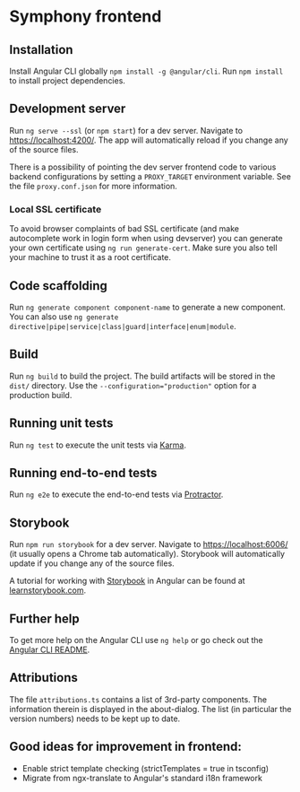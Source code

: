 # Symphony frontend

## Installation

Install Angular CLI globally `npm install -g @angular/cli`. Run `npm install` to install project dependencies.

## Development server

Run `ng serve --ssl` (or `npm start`) for a dev server. Navigate to [https://localhost:4200/](https://localhost:4200/). The app will automatically reload if you change any of the source files.
 
There is a possibility of pointing the dev server frontend code to various backend configurations by setting a `PROXY_TARGET` environment variable. See the file `proxy.conf.json` for more information.

### Local SSL certificate

To avoid browser complaints of bad SSL certificate (and make autocomplete work in login form when using devserver) you can generate your own certificate using `ng run generate-cert`. Make sure you also tell your machine to trust it as a root certificate.

## Code scaffolding

Run `ng generate component component-name` to generate a new component. You can also use `ng generate directive|pipe|service|class|guard|interface|enum|module`.

## Build

Run `ng build` to build the project. The build artifacts will be stored in the `dist/` directory. Use the `--configuration="production"` option for a production build.

## Running unit tests

Run `ng test` to execute the unit tests via [Karma](https://karma-runner.github.io).

## Running end-to-end tests

Run `ng e2e` to execute the end-to-end tests via [Protractor](http://www.protractortest.org/).

## Storybook

Run `npm run storybook` for a dev server. Navigate to [https://localhost:6006/](https://localhost:6006/) (it usually opens a Chrome tab automatically). Storybook will automatically update if you change any of the source files.

A tutorial for working with [Storybook](https://storybook.js.org/) in Angular can be found at [learnstorybook.com](https://www.learnstorybook.com/angular/en/get-started/).

## Further help

To get more help on the Angular CLI use `ng help` or go check out the [Angular CLI README](https://github.com/angular/angular-cli/blob/master/README.md).

## Attributions

The file `attributions.ts` contains a list of 3rd-party components. The information therein is displayed in the
about-dialog. The list (in particular the version numbers) needs to be kept up to date.

## Good ideas for improvement in frontend:
- Enable strict template checking (strictTemplates = true in tsconfig)
- Migrate from ngx-translate to Angular's standard i18n framework
